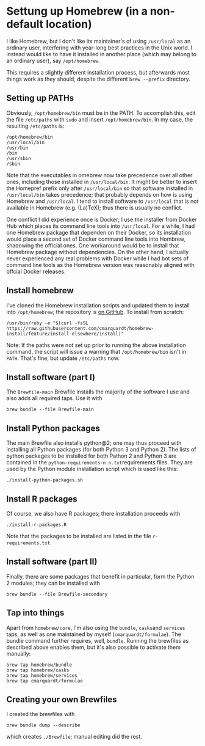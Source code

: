 # Settung up Homebrew (in a non-default location)

I like Homebrew, but I don't like its maintainer's of using `/usr/local` as an ordinary user, interfering with year-long best practices in the Unix world. I instead would like to have it installed in another place (which may belong to an ordinary user), say `/opt/homebrew`.

This requires a slightly different installation process, but afterwards most things work as they should, despite the different `brew --prefix` directory.

## Setting up PATHs

Obviously, `/opt/homebrew/bin` must be in the PATH. To accomplish this, edit the file `/etc/paths` with `sudo` and insert `/opt/homebrew/bin`. In my case, the resulting `/etc/paths` is:

    /opt/homebrew/bin
    /usr/local/bin
    /usr/bin
    /bin
    /usr/sbin
    /sbin

Note that the executables in omebrew now take precedence over all other ones, including those installed in `/usr/local/bin`. It might be better to insert the Homepref prefix only after `/usr/local/bin` so that software installed in `/usr/local/bin` takes precedence; that probably depends on how is using Homebrew and `/usr/local`. I tend to install software to `/usr/local` that is not available in Homebrew (e.g. (La)TeX); thus there is usually no conflict.

One conflict I did experience once is Docker; I use the installer from Docker Hub which places its command line tools into `/usr/local`. For a while, I had one Homebrew package that dependen on their Docker, so its installation would place a second set of Docker command line tools into Hombrew, shadowing the official ones. One workaround would be to install that Homebrew package without dependencies. On the other hand, I actually never experienced any real problems with Docker while I had bot sets of command line tools as the Homebrew version was reasonably aligned with offcial Docker releases.

## Install homebrew

I've cloned the Homebrew installation scripts and updated them to install into `/opt/homebrew`; the repository is [on GitHub](https://github.com/cmarquardt/homebrew-install). To install from scratch:

    /usr/bin/ruby -e "$(curl -fsSL https://raw.githubusercontent.com/cmarquardt/homebrew-install/feature/install-elsewhere/install)"

Note: If the paths were not set up prior to running the above installation command, the script will issue a warning that `/opt/homebrew/bin` isn't in `PATH`. That's fine, but update `/etc/paths` now.

## Install software (part I)

The `Brewfile-main` Brewfile installs the majority of the software I use and also adds all required taps. Use it with

    brew bundle --file Brewfile-main

## Install Python packages

The main Brewfile also installs python@2; one may thus proceed with installing all Python packages (for both Python 3 and Python 2). The lists of python packages to be installed for both Pathon 2 and Python 3 are contained in the `python-requirements-n.n.txt`requirements files. They are used by the Python module installation script which is used like this:

    ./install-python-packages.sh

## Install R packages

Of course, we also have R packages; there installation proceeds with

    ./install-r-packages.R

Note that the packages to be installed are listed in the file `r-requirements.txt`.

## Install software (part II)

Finally, there are some packages that benefit in particular, form the Python 2 modules; they can be installed with

    brew bundle --file Brewfile-secondary

## Tap into things

Apart from `homebrew/core`, I'm also using the `bundle`, `casks`and `services` taps, as well as one maintained by myself (`cmarquardt/formulae`). The bundle command further requires, well, `bundle`. Running the brewfiles as described above enables them, but it's also possible to activate them manually:

    brew tap homebrew/bundle
    brew tap homebrew/casks
    brew tap homebrew/services
    brew tap cmarquardt/formulae

## Creating your own Brewfiles

I created the brewfiles with

    brew bundle dump --describe

which creates `./Brewfile`; manual editing did the rest. 
